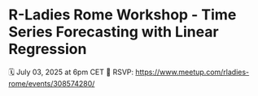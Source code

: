 # R-Ladies Rome Workshop - Time Series Forecasting with Linear Regression

🗓️ July 03, 2025 at 6pm CET
📍 RSVP: https://www.meetup.com/rladies-rome/events/308574280/
